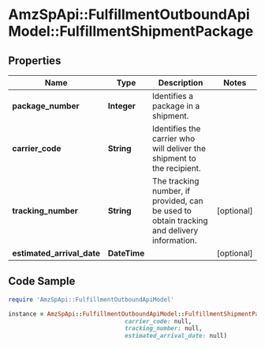 # AmzSpApi::FulfillmentOutboundApiModel::FulfillmentShipmentPackage

## Properties

Name | Type | Description | Notes
------------ | ------------- | ------------- | -------------
**package_number** | **Integer** | Identifies a package in a shipment. | 
**carrier_code** | **String** | Identifies the carrier who will deliver the shipment to the recipient. | 
**tracking_number** | **String** | The tracking number, if provided, can be used to obtain tracking and delivery information. | [optional] 
**estimated_arrival_date** | **DateTime** |  | [optional] 

## Code Sample

```ruby
require 'AmzSpApi::FulfillmentOutboundApiModel'

instance = AmzSpApi::FulfillmentOutboundApiModel::FulfillmentShipmentPackage.new(package_number: null,
                                 carrier_code: null,
                                 tracking_number: null,
                                 estimated_arrival_date: null)
```



